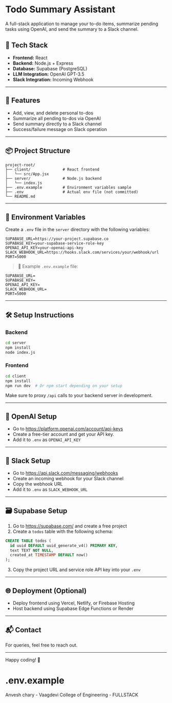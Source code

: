 # Todo Summary Assistant

A full-stack application to manage your to-do items, summarize pending tasks using OpenAI, and send the summary to a Slack channel.

## 🔧 Tech Stack

- **Frontend:** React
- **Backend:** Node.js + Express
- **Database:** Supabase (PostgreSQL)
- **LLM Integration:** OpenAI GPT-3.5
- **Slack Integration:** Incoming Webhook

---

## 🚀 Features

- Add, view, and delete personal to-dos
- Summarize all pending to-dos via OpenAI
- Send summary directly to a Slack channel
- Success/failure message on Slack operation

---

## 📦 Project Structure

```
project-root/
├── client/              # React frontend
│   └── src/App.jsx
├── server/              # Node.js backend
│   └── index.js
├── .env.example         # Environment variables sample
├── .env                 # Actual env file (not committed)
└── README.md
```

---

## 🔑 Environment Variables

Create a `.env` file in the `server` directory with the following variables:

```
SUPABASE_URL=https://your-project.supabase.co
SUPABASE_KEY=your-supabase-service-role-key
OPENAI_API_KEY=your-openai-api-key
SLACK_WEBHOOK_URL=https://hooks.slack.com/services/your/webhook/url
PORT=5000
```

> 📁 Example `.env.example` file:
```env
SUPABASE_URL=
SUPABASE_KEY=
OPENAI_API_KEY=
SLACK_WEBHOOK_URL=
PORT=5000
```

---

## 🛠️ Setup Instructions

### Backend
```bash
cd server
npm install
node index.js
```

### Frontend
```bash
cd client
npm install
npm run dev  # Or npm start depending on your setup
```

Make sure to proxy `/api` calls to your backend server in development.

---

## 🧠 OpenAI Setup
- Go to https://platform.openai.com/account/api-keys
- Create a free-tier account and get your API key.
- Add it to `.env` as `OPENAI_API_KEY`

---

## 💬 Slack Setup
- Go to https://api.slack.com/messaging/webhooks
- Create an incoming webhook for your Slack channel
- Copy the webhook URL
- Add it to `.env` as `SLACK_WEBHOOK_URL`

---

## 🗃️ Supabase Setup
1. Go to https://supabase.com/ and create a free project
2. Create a `todos` table with the following schema:

```sql
CREATE TABLE todos (
  id uuid DEFAULT uuid_generate_v4() PRIMARY KEY,
  text TEXT NOT NULL,
  created_at TIMESTAMP DEFAULT now()
);
```

3. Copy the project URL and service role API key into your `.env`

---

## 🌐 Deployment (Optional)
- Deploy frontend using Vercel, Netlify, or Firebase Hosting
- Host backend using Supabase Edge Functions or Render

---

## 📬 Contact
For queries, feel free to reach out.

---

Happy coding! 🚀

# .env.example
Anvesh chary - Vaagdevi College of Engineering - FULLSTACK
